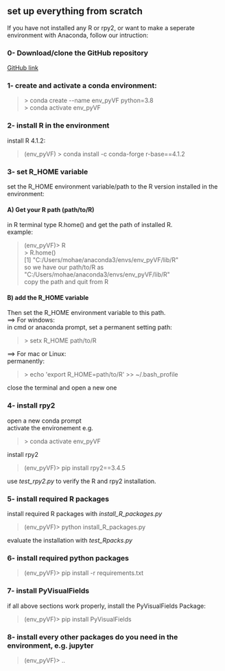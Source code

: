 ## set up everything from scratch

If you have not installed any R or rpy2, or want to make a seperate environment with Anaconda, follow our intruction:

### 0- Download/clone the GitHub repository
[GitHub link](https://github.com/mohaEs/PyVisualField) 

### 1- create and activate a conda environment:

> \> conda create --name env_pyVF python=3.8 </br>
> \> conda activate env_pyVF </br>

### 2- install R in the environment
install R 4.1.2: </br>
> (env_pyVF) \> conda install -c conda-forge r-base==4.1.2 

### 3- set R_HOME variable
set the R_HOME environment variable/path to the R version installed in the environment: </br>
#### A) Get your R path (path/to/R) </br>
in R terminal type R.home() and get the path of installed R. </br>
example: </br>
> (env_pyVF)\> R </br>
> \> R.home() </br>
[1] "C:/Users/mohae/anaconda3/envs/env_pyVF/lib/R" </br>
so we have our path/to/R as "C:/Users/mohae/anaconda3/envs/env_pyVF/lib/R" </br>
copy the path and quit from R


#### B) add the R_HOME variable
Then set the R_HOME environment variable to this path. </br>
==> For windows:</br>
in cmd or anaconda prompt, set a permanent setting path:
> \> setx R_HOME path/to/R

==> For mac or Linux: </br>
permanently: </br>
> \> echo 'export R_HOME=path/to/R' >> ~/.bash_profile 

close the terminal and open a new one </br>

### 4- install rpy2
open a new conda prompt </br>
activate the environement e.g. 
> \> conda activate env_pyVF

install rpy2 </br>
> (env_pyVF)\> pip install rpy2==3.4.5 

use _test_rpy2.py_ to verify the R and rpy2 installation.

### 5- install required R packages
install required R packages with _install_R_packages.py_
> (env_pyVF)\> python install_R_packages.py

evaluate the installation with _test_Rpacks.py_

### 6- install required python packages
> (env_pyVF)\> pip install -r requirements.txt

### 7- install PyVisualFields
if all above sections work properly, install the PyVisualFields Package:
> (env_pyVF)\> pip install PyVisualFields


### 8- install every other packages do you need in the environment, e.g. jupyter
> (env_pyVF)\> ..
